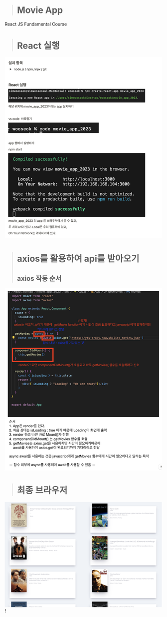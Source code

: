 ># Movie App 

React JS Fundamental Course 

># React 실행
![Alt text](<readme_img/스크린샷 2023-12-05 오후 4.44.34.png>)

># axios를 활용하여 api를 받아오기
>## axios 작동 순서
![Alt text](readme_img/axios.png)

># 최종 브라우저
![Alt text](readme_img/image.png)
!